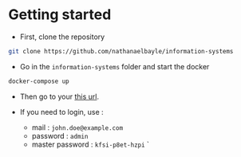 # Getting started

- First, clone the repository 
```bash
git clone https://github.com/nathanaelbayle/information-systems
``` 

- Go in the `information-systems` folder and start the docker
```bash
docker-compose up
```

- Then go to your [this url](http://localhost:8069/).

- If you need to login, use :
    - mail : `john.doe@example.com`
    - password : `admin`
    - master password : `kfsi-p8et-hzpi`
` 